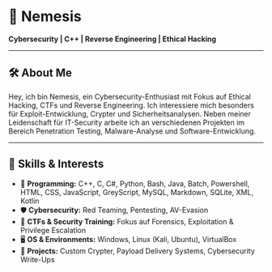 # 👾 Nemesis

**Cybersecurity | C++ | Reverse Engineering | Ethical Hacking**

---

## 🛠 About Me
Hey, ich bin Nemesis, ein Cybersecurity-Enthusiast mit Fokus auf Ethical Hacking, CTFs und Reverse Engineering. Ich interessiere mich besonders für Exploit-Entwicklung, Crypter und Sicherheitsanalysen. Neben meiner Leidenschaft für IT-Security arbeite ich an verschiedenen Projekten im Bereich Penetration Testing, Malware-Analyse und Software-Entwicklung.

---

## 🔧 Skills & Interests
- 🐍 **Programming:** C++, C, C#, Python, Bash, Java, Batch, Powershell, HTML, CSS, JavaScript, GreyScript, MySQL, Markdown, SQLite, XML, Kotlin
- 🛡️ **Cybersecurity:** Red Teaming, Pentesting, AV-Evasion
- 🎯 **CTFs & Security Training:** Fokus auf Forensics, Exploitation & Privilege Escalation
- 🖥️ **OS & Environments:** Windows, Linux (Kali, Ubuntu), VirtualBox
- 🚀 **Projects:** Custom Crypter, Payload Delivery Systems, Cybersecurity Write-Ups
